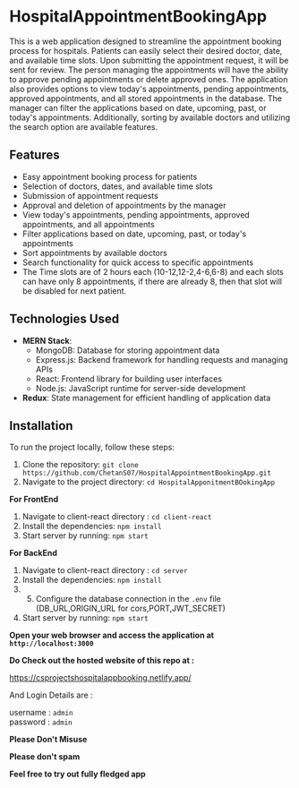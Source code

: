 # HospitalAppointmentBookingApp

This is a web application designed to streamline the appointment booking process for hospitals. Patients can easily select their desired doctor, date, and available time slots. Upon submitting the appointment request, it will be sent for review. The person managing the appointments will have the ability to approve pending appointments or delete approved ones. The application also provides options to view today's appointments, pending appointments, approved appointments, and all stored appointments in the database. The manager can filter the applications based on date, upcoming, past, or today's appointments. Additionally, sorting by available doctors and utilizing the search option are available features.

## Features

- Easy appointment booking process for patients
- Selection of doctors, dates, and available time slots
- Submission of appointment requests
- Approval and deletion of appointments by the manager
- View today's appointments, pending appointments, approved appointments, and all appointments
- Filter applications based on date, upcoming, past, or today's appointments
- Sort appointments by available doctors
- Search functionality for quick access to specific appointments
- The Time slots are of 2 hours each (10-12,12-2,4-6,6-8) and each slots can have only 8 appointments, if there are already 8, then that slot will be disabled for next patient.

## Technologies Used

- **MERN Stack**:
  - MongoDB: Database for storing appointment data
  - Express.js: Backend framework for handling requests and managing APIs
  - React: Frontend library for building user interfaces
  - Node.js: JavaScript runtime for server-side development
- **Redux**: State management for efficient handling of application data

## Installation

To run the project locally, follow these steps:

1. Clone the repository:
   ```git clone https://github.com/ChetanS07/HospitalAppointmentBookingApp.git```
3. Navigate to the project directory:
   ```cd HospitalApponitmentBOokingApp```

**For FrontEnd**
1. Navigate to client-react directory : ```cd client-react```
2. Install the dependencies:  ```npm install```
3. Start server by running:  ```npm start```

**For BackEnd**
1. Navigate to client-react directory : ```cd server```
2. Install the dependencies: ```npm install```
3. 5. Configure the database connection in the `.env` file (DB_URL,ORIGIN_URL for cors,PORT,JWT_SECRET)
4. Start server by running:  ```npm start```

**Open your web browser and access the application at 
```http://localhost:3000```**

**Do Check out the hosted website of this repo at :**

https://csprojectshospitalappbooking.netlify.app/

And Login Details are :

username : ```admin```  
password : ```admin```  

**Please Don't Misuse**

**Please don't spam**

**Feel free to try out fully fledged app**
